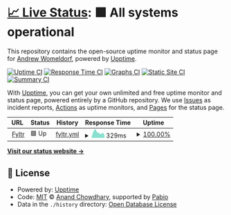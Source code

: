 # [📈 Live Status](https://status.fyltr.coffee): <!--live status--> **🟩 All systems operational**

This repository contains the open-source uptime monitor and status page for [Andrew Womeldorf](https://wom.icu), powered by [Upptime](https://github.com/upptime/upptime).

[![Uptime CI](https://github.com/andrew-womeldorf/fyltr-upptime/workflows/Uptime%20CI/badge.svg)](https://github.com/andrew-womeldorf/fyltr-upptime/actions?query=workflow%3A%22Uptime+CI%22)
[![Response Time CI](https://github.com/andrew-womeldorf/fyltr-upptime/workflows/Response%20Time%20CI/badge.svg)](https://github.com/andrew-womeldorf/fyltr-upptime/actions?query=workflow%3A%22Response+Time+CI%22)
[![Graphs CI](https://github.com/andrew-womeldorf/fyltr-upptime/workflows/Graphs%20CI/badge.svg)](https://github.com/andrew-womeldorf/fyltr-upptime/actions?query=workflow%3A%22Graphs+CI%22)
[![Static Site CI](https://github.com/andrew-womeldorf/fyltr-upptime/workflows/Static%20Site%20CI/badge.svg)](https://github.com/andrew-womeldorf/fyltr-upptime/actions?query=workflow%3A%22Static+Site+CI%22)
[![Summary CI](https://github.com/andrew-womeldorf/fyltr-upptime/workflows/Summary%20CI/badge.svg)](https://github.com/andrew-womeldorf/fyltr-upptime/actions?query=workflow%3A%22Summary+CI%22)

With [Upptime](https://upptime.js.org), you can get your own unlimited and free uptime monitor and status page, powered entirely by a GitHub repository. We use [Issues](https://github.com/andrew-womeldorf/fyltr-upptime/issues) as incident reports, [Actions](https://github.com/andrew-womeldorf/fyltr-upptime/actions) as uptime monitors, and [Pages](https://status.fyltr.coffee) for the status page.

<!--start: status pages-->
<!-- This summary is generated by Upptime (https://github.com/upptime/upptime) -->
<!-- Do not edit this manually, your changes will be overwritten -->
<!-- prettier-ignore -->
| URL | Status | History | Response Time | Uptime |
| --- | ------ | ------- | ------------- | ------ |
| <img alt="" src="https://icons.duckduckgo.com/ip3/fyltr.coffee.ico" height="13"> [Fyltr](https://fyltr.coffee) | 🟩 Up | [fyltr.yml](https://github.com/andrew-womeldorf/fyltr-upptime/commits/HEAD/history/fyltr.yml) | <details><summary><img alt="Response time graph" src="./graphs/fyltr/response-time-week.png" height="20"> 329ms</summary><br><a href="https://status.fyltr.coffee/history/fyltr"><img alt="Response time 363" src="https://img.shields.io/endpoint?url=https%3A%2F%2Fraw.githubusercontent.com%2Fandrew-womeldorf%2Ffyltr-upptime%2FHEAD%2Fapi%2Ffyltr%2Fresponse-time.json"></a><br><a href="https://status.fyltr.coffee/history/fyltr"><img alt="24-hour response time 600" src="https://img.shields.io/endpoint?url=https%3A%2F%2Fraw.githubusercontent.com%2Fandrew-womeldorf%2Ffyltr-upptime%2FHEAD%2Fapi%2Ffyltr%2Fresponse-time-day.json"></a><br><a href="https://status.fyltr.coffee/history/fyltr"><img alt="7-day response time 329" src="https://img.shields.io/endpoint?url=https%3A%2F%2Fraw.githubusercontent.com%2Fandrew-womeldorf%2Ffyltr-upptime%2FHEAD%2Fapi%2Ffyltr%2Fresponse-time-week.json"></a><br><a href="https://status.fyltr.coffee/history/fyltr"><img alt="30-day response time 360" src="https://img.shields.io/endpoint?url=https%3A%2F%2Fraw.githubusercontent.com%2Fandrew-womeldorf%2Ffyltr-upptime%2FHEAD%2Fapi%2Ffyltr%2Fresponse-time-month.json"></a><br><a href="https://status.fyltr.coffee/history/fyltr"><img alt="1-year response time 363" src="https://img.shields.io/endpoint?url=https%3A%2F%2Fraw.githubusercontent.com%2Fandrew-womeldorf%2Ffyltr-upptime%2FHEAD%2Fapi%2Ffyltr%2Fresponse-time-year.json"></a></details> | <details><summary><a href="https://status.fyltr.coffee/history/fyltr">100.00%</a></summary><a href="https://status.fyltr.coffee/history/fyltr"><img alt="All-time uptime 99.55%" src="https://img.shields.io/endpoint?url=https%3A%2F%2Fraw.githubusercontent.com%2Fandrew-womeldorf%2Ffyltr-upptime%2FHEAD%2Fapi%2Ffyltr%2Fuptime.json"></a><br><a href="https://status.fyltr.coffee/history/fyltr"><img alt="24-hour uptime 100.00%" src="https://img.shields.io/endpoint?url=https%3A%2F%2Fraw.githubusercontent.com%2Fandrew-womeldorf%2Ffyltr-upptime%2FHEAD%2Fapi%2Ffyltr%2Fuptime-day.json"></a><br><a href="https://status.fyltr.coffee/history/fyltr"><img alt="7-day uptime 100.00%" src="https://img.shields.io/endpoint?url=https%3A%2F%2Fraw.githubusercontent.com%2Fandrew-womeldorf%2Ffyltr-upptime%2FHEAD%2Fapi%2Ffyltr%2Fuptime-week.json"></a><br><a href="https://status.fyltr.coffee/history/fyltr"><img alt="30-day uptime 100.00%" src="https://img.shields.io/endpoint?url=https%3A%2F%2Fraw.githubusercontent.com%2Fandrew-womeldorf%2Ffyltr-upptime%2FHEAD%2Fapi%2Ffyltr%2Fuptime-month.json"></a><br><a href="https://status.fyltr.coffee/history/fyltr"><img alt="1-year uptime 99.55%" src="https://img.shields.io/endpoint?url=https%3A%2F%2Fraw.githubusercontent.com%2Fandrew-womeldorf%2Ffyltr-upptime%2FHEAD%2Fapi%2Ffyltr%2Fuptime-year.json"></a></details>

<!--end: status pages-->

[**Visit our status website →**](https://status.fyltr.coffee)

## 📄 License

- Powered by: [Upptime](https://github.com/upptime/upptime)
- Code: [MIT](./LICENSE) © [Anand Chowdhary](https://anandchowdhary.com), supported by [Pabio](https://pabio.com)
- Data in the `./history` directory: [Open Database License](https://opendatacommons.org/licenses/odbl/1-0/)
